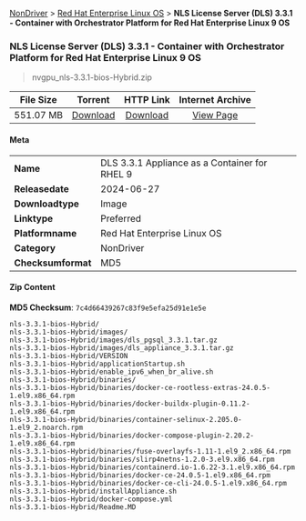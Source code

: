 
[NonDriver](/README.md)  >  [Red Hat Enterprise Linux OS](/index/NonDriver/Red_Hat_Enterprise_Linux_OS.md)  >  **NLS License Server (DLS) 3.3.1 - Container with Orchestrator Platform for Red Hat Enterprise Linux 9 OS**


###    NLS License Server (DLS) 3.3.1 - Container with Orchestrator Platform for Red Hat Enterprise Linux 9 OS

> nvgpu_nls-3.3.1-bios-Hybrid.zip   


| **File Size** | **Torrent**  | **HTTP Link** | **Internet Archive** |
|:-------------:|:------------:|:-------------:|:--------------------:|
| 551.07 MB |  [Download](https://archive.org/download/nvgpu_nls-3.3.1-bios-Hybrid.zip/nvgpu_nls-3.3.1-bios-Hybrid.zip_archive.torrent)       | [Download](https://archive.org/compress/nvgpu_nls-3.3.1-bios-Hybrid.zip) | [View Page](https://archive.org/details/nvgpu_nls-3.3.1-bios-Hybrid.zip)       |

#### Meta

<table>
<tr><td><strong>Name</strong></td><td>DLS 3.3.1 Appliance as a Container for RHEL 9</td></tr>
<tr><td><strong>Releasedate</strong></td><td>2024-06-27</td></tr>
<tr><td><strong>Downloadtype</strong></td><td>Image</td></tr>
<tr><td><strong>Linktype</strong></td><td>Preferred</td></tr>
<tr><td><strong>Platformname</strong></td><td>Red Hat Enterprise Linux OS</td></tr>
<tr><td><strong>Category</strong></td><td>NonDriver</td></tr>
<tr><td><strong>Checksumformat</strong></td><td>MD5</td></tr>
</table>

#### Zip Content

**MD5 Checksum**: `7c4d66439267c83f9e5efa25d91e1e5e`

```text
nls-3.3.1-bios-Hybrid/
nls-3.3.1-bios-Hybrid/images/
nls-3.3.1-bios-Hybrid/images/dls_pgsql_3.3.1.tar.gz
nls-3.3.1-bios-Hybrid/images/dls_appliance_3.3.1.tar.gz
nls-3.3.1-bios-Hybrid/VERSION
nls-3.3.1-bios-Hybrid/applicationStartup.sh
nls-3.3.1-bios-Hybrid/enable_ipv6_when_br_alive.sh
nls-3.3.1-bios-Hybrid/binaries/
nls-3.3.1-bios-Hybrid/binaries/docker-ce-rootless-extras-24.0.5-1.el9.x86_64.rpm
nls-3.3.1-bios-Hybrid/binaries/docker-buildx-plugin-0.11.2-1.el9.x86_64.rpm
nls-3.3.1-bios-Hybrid/binaries/container-selinux-2.205.0-1.el9_2.noarch.rpm
nls-3.3.1-bios-Hybrid/binaries/docker-compose-plugin-2.20.2-1.el9.x86_64.rpm
nls-3.3.1-bios-Hybrid/binaries/fuse-overlayfs-1.11-1.el9_2.x86_64.rpm
nls-3.3.1-bios-Hybrid/binaries/slirp4netns-1.2.0-3.el9.x86_64.rpm
nls-3.3.1-bios-Hybrid/binaries/containerd.io-1.6.22-3.1.el9.x86_64.rpm
nls-3.3.1-bios-Hybrid/binaries/docker-ce-24.0.5-1.el9.x86_64.rpm
nls-3.3.1-bios-Hybrid/binaries/docker-ce-cli-24.0.5-1.el9.x86_64.rpm
nls-3.3.1-bios-Hybrid/installAppliance.sh
nls-3.3.1-bios-Hybrid/docker-compose.yml
nls-3.3.1-bios-Hybrid/Readme.MD
```